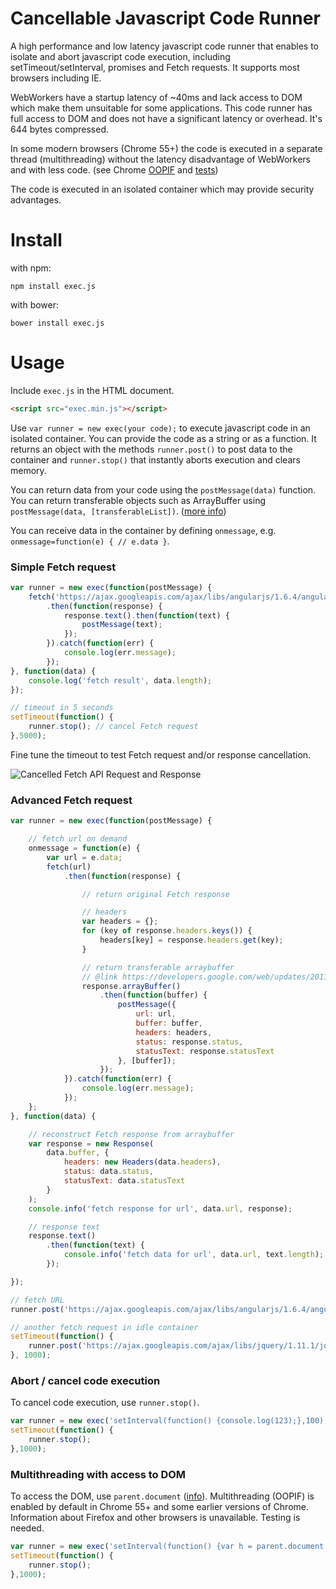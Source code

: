 # Cancellable Javascript Code Runner
A high performance and low latency javascript code runner that enables to isolate and abort javascript code execution, including setTimeout/setInterval, promises and Fetch requests. It supports most browsers including IE.

WebWorkers have a startup latency of ~40ms and lack access to DOM which make them unsuitable for some applications. This code runner has full access to DOM and does not have a significant latency or overhead. It's 644 bytes compressed.

In some modern browsers (Chrome 55+) the code is executed in a separate thread (multithreading) without the latency disadvantage of WebWorkers and with less code. (see Chrome [OOPIF](https://www.chromium.org/developers/design-documents/oop-iframes) and [tests](https://github.com/optimalisatie/exec.js/tree/master/tests))

The code is executed in an isolated container which may provide security advantages.

# Install

with npm:

`npm install exec.js`

with bower:

`bower install exec.js`

# Usage

Include `exec.js` in the HTML document.

```html
<script src="exec.min.js"></script>
```

Use `var runner = new exec(your code);` to execute javascript code in an isolated container. You can provide the code as a string or as a function. It returns an object with the methods `runner.post()` to post data to the container and `runner.stop()` that instantly aborts execution and clears memory. 

You can return data from your code using the `postMessage(data)` function. You can return transferable objects such as ArrayBuffer using `postMessage(data, [transferableList])`. ([more info](https://developers.google.com/web/updates/2011/12/Transferable-Objects-Lightning-Fast))

You can receive data in the container by defining `onmessage`, e.g. `onmessage=function(e) { // e.data }`.

### Simple Fetch request
```javascript
var runner = new exec(function(postMessage) {
    fetch('https://ajax.googleapis.com/ajax/libs/angularjs/1.6.4/angular.min.js')
        .then(function(response) {
            response.text().then(function(text) {
                postMessage(text);
            });
        }).catch(function(err) {
            console.log(err.message);
        });
}, function(data) {
    console.log('fetch result', data.length);
});

// timeout in 5 seconds
setTimeout(function() {
    runner.stop(); // cancel Fetch request
},5000);
```

Fine tune the timeout to test Fetch request and/or response cancellation.

![Cancelled Fetch API Request and Response](https://raw.githubusercontent.com/optimalisatie/exec.js/master/tests/fetch-cancel.png)

### Advanced Fetch request
```javascript
var runner = new exec(function(postMessage) {

    // fetch url on demand
    onmessage = function(e) {
        var url = e.data;
        fetch(url)
            .then(function(response) {

                // return original Fetch response

                // headers
                var headers = {};
                for (key of response.headers.keys()) {
                    headers[key] = response.headers.get(key);
                }

                // return transferable arraybuffer
                // @link https://developers.google.com/web/updates/2011/12/Transferable-Objects-Lightning-Fast
                response.arrayBuffer()
                    .then(function(buffer) {
                        postMessage({
                            url: url,
                            buffer: buffer,
                            headers: headers,
                            status: response.status,
                            statusText: response.statusText
                        }, [buffer]);
                    });
            }).catch(function(err) {
                console.log(err.message);
            });
    };
}, function(data) {

    // reconstruct Fetch response from arraybuffer
    var response = new Response(
        data.buffer, {
            headers: new Headers(data.headers),
            status: data.status,
            statusText: data.statusText
        }
    );
    console.info('fetch response for url', data.url, response);

    // response text
    response.text()
        .then(function(text) {
            console.info('fetch data for url', data.url, text.length);
        });

});

// fetch URL
runner.post('https://ajax.googleapis.com/ajax/libs/angularjs/1.6.4/angular.min.js');

// another fetch request in idle container
setTimeout(function() {
    runner.post('https://ajax.googleapis.com/ajax/libs/jquery/1.11.1/jquery.min.js');
}, 1000);
```

### Abort / cancel code execution

To cancel code execution, use `runner.stop()`.

```javascript
var runner = new exec('setInterval(function() {console.log(123);},100);');
setTimeout(function() {
    runner.stop();
},1000);
```

### Multithreading with access to DOM

To access the DOM, use `parent.document` ([info](https://www.w3schools.com/jsref/prop_win_parent.asp)). Multithreading (OOPIF) is enabled by default in Chrome 55+ and some earlier versions of Chrome. Information about Firefox and other browsers is unavailable. Testing is needed.

```javascript
var runner = new exec('setInterval(function() {var h = parent.document.createElement(\'h1\');h.innerHTML = \'test\';parent.document.body.insertBefore(h, parent.document.body.firstChild);},100);');
setTimeout(function() {
    runner.stop();
},1000);
```
